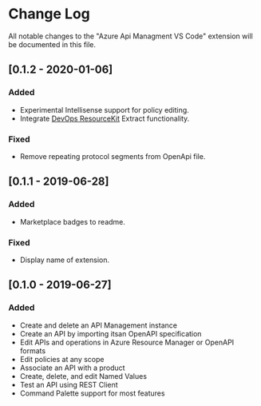 # Change Log
All notable changes to the "Azure Api Managment VS Code" extension will be documented in this file.

## [0.1.2 - 2020-01-06]

### Added
- Experimental Intellisense support for policy editing.
- Integrate [DevOps ResourceKit](https://github.com/Azure/azure-api-management-devops-resource-kit) Extract functionality.

### Fixed
- Remove repeating protocol segments from OpenApi file.

## [0.1.1 - 2019-06-28]

### Added
- Marketplace badges to readme.

### Fixed
- Display name of extension.

## [0.1.0 - 2019-06-27]

### Added
- Create and delete an API Management instance
- Create an API by importing itsan OpenAPI specification
- Edit APIs and operations in Azure Resource Manager or OpenAPI formats
- Edit policies at any scope
- Associate an API with a product
- Create, delete, and edit Named Values
- Test an API using REST Client
- Command Palette support for most features